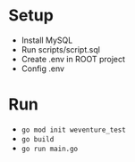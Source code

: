# Setup

- Install MySQL
- Run scripts/script.sql
- Create .env in ROOT project
- Config .env

# Run

- `go mod init weventure_test`
- `go build`
- `go run main.go`
